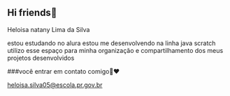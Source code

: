 ## Hi friends💞

Heloisa natany Lima da Silva 

estou estudando no alura
estou me desenvolvendo na linha java scratch 
utilizo esse espaço para minha organização e compartilhamento dos meus projetos desenvolvidos 

###você entrar em contato comigo📧♥️

heloisa.silva05@escola.pr.gov.br
